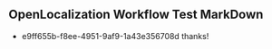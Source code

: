 ## OpenLocalization Workflow Test MarkDown
* e9ff655b-f8ee-4951-9af9-1a43e356708d thanks!

<!--HONumber=Jul16_HO5-->


